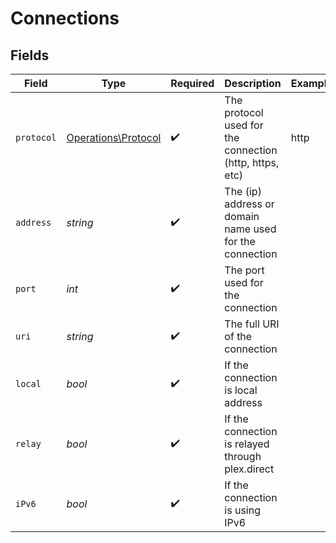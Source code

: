 # Connections


## Fields

| Field                                                      | Type                                                       | Required                                                   | Description                                                | Example                                                    |
| ---------------------------------------------------------- | ---------------------------------------------------------- | ---------------------------------------------------------- | ---------------------------------------------------------- | ---------------------------------------------------------- |
| `protocol`                                                 | [Operations\Protocol](../../Models/Operations/Protocol.md) | :heavy_check_mark:                                         | The protocol used for the connection (http, https, etc)    | http                                                       |
| `address`                                                  | *string*                                                   | :heavy_check_mark:                                         | The (ip) address or domain name used for the connection    |                                                            |
| `port`                                                     | *int*                                                      | :heavy_check_mark:                                         | The port used for the connection                           |                                                            |
| `uri`                                                      | *string*                                                   | :heavy_check_mark:                                         | The full URI of the connection                             |                                                            |
| `local`                                                    | *bool*                                                     | :heavy_check_mark:                                         | If the connection is local address                         |                                                            |
| `relay`                                                    | *bool*                                                     | :heavy_check_mark:                                         | If the connection is relayed through plex.direct           |                                                            |
| `iPv6`                                                     | *bool*                                                     | :heavy_check_mark:                                         | If the connection is using IPv6                            |                                                            |